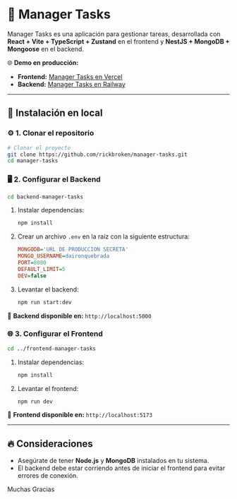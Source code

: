 # 📌 Manager Tasks

Manager Tasks es una aplicación para gestionar tareas, desarrollada con **React + Vite + TypeScript + Zustand** en el frontend y **NestJS + MongoDB + Mongoose** en el backend.

🌐 **Demo en producción:**

- **Frontend:** [Manager Tasks en Vercel](https://manager-tasks-sigma.vercel.app/#/home)
- **Backend:** [Manager Tasks en Railway](https://manager-tasks-production.up.railway.app)

---

## 🚀 Instalación en local

### ⚙️ 1. Clonar el repositorio

```bash
# Clonar el proyecto
git clone https://github.com/rickbroken/manager-tasks.git
cd manager-tasks
```

### 🖥️ 2. Configurar el Backend

```bash
cd backend-manager-tasks
```

1. Instalar dependencias:
   ```bash
   npm install
   ```
2. Crear un archivo `.env` en la raíz con la siguiente estructura:
   ```ini
   MONGODB='URL DE PRODUCCION SECRETA'
   MONGO_USERNAME=daironquebrada
   PORT=8080
   DEFAULT_LIMIT=5
   DEV=false
   ```
3. Levantar el backend:
   ```bash
   npm run start:dev
   ```

🔹 **Backend disponible en:** `http://localhost:5000`

### 🌐 3. Configurar el Frontend

```bash
cd ../frontend-manager-tasks
```

1. Instalar dependencias:
   ```bash
   npm install
   ```
3. Levantar el frontend:
   ```bash
   npm run dev
   ```

🔹 **Frontend disponible en:** `http://localhost:5173`

---

## 🔥 Consideraciones

- Asegúrate de tener **Node.js** y **MongoDB** instalados en tu sistema.
- El backend debe estar corriendo antes de iniciar el frontend para evitar errores de conexión.


Muchas Gracias